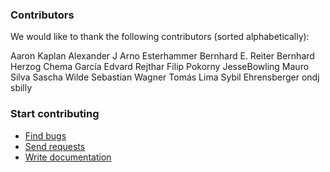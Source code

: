 ### Contributors

We would like to thank the following contributors (sorted alphabetically):

Aaron Kaplan
Alexander J
Arno Esterhammer
Bernhard E. Reiter
Bernhard Herzog
Chema García
Edvard Rejthar
Filip Pokorny
JesseBowling
Mauro Silva
Sascha Wilde
Sebastian Wagner
Tomás Lima
Sybil Ehrensberger
ondj
sbilly


### Start contributing

* [Find bugs](https://github.com/certtools/intelmq-manager/issues)
* [Send requests](https://github.com/certtools/intelmq-manager/issues)
* [Write documentation](https://github.com/certtools/intelmq-manager/tree/master/docs)
